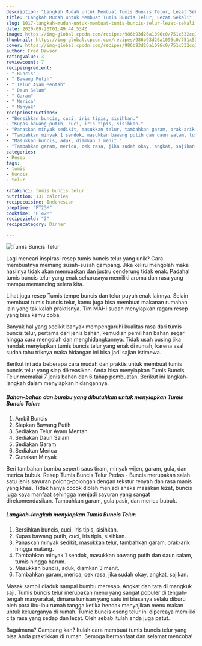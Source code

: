 ```yaml
---
description: "Langkah Mudah untuk Membuat Tumis Buncis Telur, Lezat Sekali"
title: "Langkah Mudah untuk Membuat Tumis Buncis Telur, Lezat Sekali"
slug: 1017-langkah-mudah-untuk-membuat-tumis-buncis-telur-lezat-sekali
date: 2020-09-20T01:49:44.534Z
image: https://img-global.cpcdn.com/recipes/986b93d26a1096c0/751x532cq70/tumis-buncis-telur-foto-resep-utama.jpg
thumbnail: https://img-global.cpcdn.com/recipes/986b93d26a1096c0/751x532cq70/tumis-buncis-telur-foto-resep-utama.jpg
cover: https://img-global.cpcdn.com/recipes/986b93d26a1096c0/751x532cq70/tumis-buncis-telur-foto-resep-utama.jpg
author: Fred Dawson
ratingvalue: 3
reviewcount: 7
recipeingredient:
- " Buncis"
- " Bawang Putih"
- " Telur Ayam Mentah"
- " Daun Salam"
- " Garam"
- " Merica"
- " Minyak"
recipeinstructions:
- "Bersihkan buncis, cuci, iris tipis, sisihkan."
- "Kupas bawang putih, cuci, iris tipis, sisihkan."
- "Panaskan minyak sedikit, masukkan telur, tambahkan garam, orak-arik hingga matang."
- "Tambahkan minyak 1 sendok, masukkan bawang putih dan daun salam, tumis hingga harum."
- "Masukkan buncis, aduk, diamkan 3 menit."
- "Tambahkan garam, merica, cek rasa, jika sudah okay, angkat, sajikan."
categories:
- Resep
tags:
- tumis
- buncis
- telur

katakunci: tumis buncis telur 
nutrition: 131 calories
recipecuisine: Indonesian
preptime: "PT23M"
cooktime: "PT42M"
recipeyield: "3"
recipecategory: Dinner

---
```



![Tumis Buncis Telur](https://img-global.cpcdn.com/recipes/986b93d26a1096c0/751x532cq70/tumis-buncis-telur-foto-resep-utama.jpg)

Lagi mencari inspirasi resep tumis buncis telur yang unik? Cara membuatnya memang susah-susah gampang. Jika keliru mengolah maka hasilnya tidak akan memuaskan dan justru cenderung tidak enak. Padahal tumis buncis telur yang enak seharusnya memiliki aroma dan rasa yang mampu memancing selera kita.

Lihat juga resep Tumis tempe buncis dan telur puyuh enak lainnya. Selain membuat tumis buncis telur, kamu juga bisa membuat makanan rumahan lain yang tak kalah praktisnya. Tim MAHI sudah menyiapkan ragam resep yang bisa kamu coba.

Banyak hal yang sedikit banyak mempengaruhi kualitas rasa dari tumis buncis telur, pertama dari jenis bahan, kemudian pemilihan bahan segar hingga cara mengolah dan menghidangkannya. Tidak usah pusing jika hendak menyiapkan tumis buncis telur yang enak di rumah, karena asal sudah tahu triknya maka hidangan ini bisa jadi sajian istimewa.


Berikut ini ada beberapa cara mudah dan praktis untuk membuat tumis buncis telur yang siap dikreasikan. Anda bisa menyiapkan Tumis Buncis Telur memakai 7 jenis bahan dan 6 tahap pembuatan. Berikut ini langkah-langkah dalam menyiapkan hidangannya.

<!--inarticleads1-->

##### Bahan-bahan dan bumbu yang dibutuhkan untuk menyiapkan Tumis Buncis Telur:

1. Ambil  Buncis
1. Siapkan  Bawang Putih
1. Sediakan  Telur Ayam Mentah
1. Sediakan  Daun Salam
1. Sediakan  Garam
1. Sediakan  Merica
1. Gunakan  Minyak


Beri tambahan bumbu seperti saus tiram, minyak wijen, garam, gula, dan merica bubuk. Resep Tumis Buncis Telur Pedas - Buncis merupakan salah satu jenis sayuran polong-polongan dengan tekstur renyah dan rasa manis yang khas. Tidak hanya cocok diolah menjadi aneka masakan lezat, buncis juga kaya manfaat sehingga menjadi sayuran yang sangat direkomendasikan. Tambahkan garam, gula pasir, dan merica bubuk. 

<!--inarticleads2-->

##### Langkah-langkah menyiapkan Tumis Buncis Telur:

1. Bersihkan buncis, cuci, iris tipis, sisihkan.
1. Kupas bawang putih, cuci, iris tipis, sisihkan.
1. Panaskan minyak sedikit, masukkan telur, tambahkan garam, orak-arik hingga matang.
1. Tambahkan minyak 1 sendok, masukkan bawang putih dan daun salam, tumis hingga harum.
1. Masukkan buncis, aduk, diamkan 3 menit.
1. Tambahkan garam, merica, cek rasa, jika sudah okay, angkat, sajikan.


Masak sambil diaduk sampai bumbu meresap. Angkat dan tata di mangkuk saji. Tumis buncis telur merupakan menu yang sangat populer di tengah-tengah masyarakat, dimana tumisan yang satu ini biasanya selalu diburu oleh para ibu-ibu rumah tangga ketika hendak menyajikan menu makan untuk keluarganya di rumah. Tumic buncis oseng telur ini dipercaya memiliki cita rasa yang sedap dan lezat. Oleh sebab itulah anda juga patut. 

Bagaimana? Gampang kan? Itulah cara membuat tumis buncis telur yang bisa Anda praktikkan di rumah. Semoga bermanfaat dan selamat mencoba!
